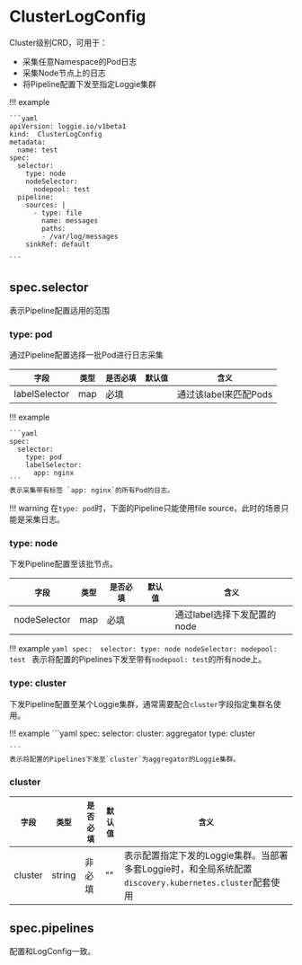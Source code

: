 # ClusterLogConfig

Cluster级别CRD，可用于：

- 采集任意Namespace的Pod日志
- 采集Node节点上的日志
- 将Pipeline配置下发至指定Loggie集群

!!! example

    ```yaml
    apiVersion: loggie.io/v1beta1
    kind:  ClusterLogConfig
    metadata:
      name: test
    spec:
      selector:
        type: node
        nodeSelector:
          nodepool: test
      pipeline:
        sources: |
          - type: file
            name: messages
            paths:
            - /var/log/messages
        sinkRef: default

    ```

## spec.selector
表示Pipeline配置适用的范围

### type: pod
通过Pipeline配置选择一批Pod进行日志采集

|    `字段`   |    `类型`    |  `是否必填`  |  `默认值`  |  `含义`  |
| ---------- | ----------- | ----------- | --------- | -------- |
| labelSelector | map  |    必填    |      | 通过该label来匹配Pods |


!!! example

    ```yaml
    spec: 
      selector:
        type: pod
        labelSelector:
          app: nginx
    ```
    表示采集带有标签 `app: nginx`的所有Pod的日志。

!!! warning
在`type: pod`时，下面的Pipeline只能使用file source，此时的场景只能是采集日志。

### type: node
下发Pipeline配置至该批节点。

|    `字段`   |    `类型`    |  `是否必填`  |  `默认值`  |  `含义`  |
| ---------- | ----------- | ----------- | --------- | -------- |
| nodeSelector | map  |    必填    |      | 通过label选择下发配置的node |


!!! example 
    ```yaml
    spec: 
      selector:
        type: node
        nodeSelector:
          nodepool: test
    ```
    表示将配置的Pipelines下发至带有`nodepool: test`的所有node上。

### type: cluster
下发Pipeline配置至某个Loggie集群，通常需要配合`cluster`字段指定集群名使用。  

!!! example 
    ```yaml
    spec:
      selector:
        cluster: aggregator
        type: cluster
          
    ```
    表示将配置的Pipelines下发至`cluster`为aggregator的Loggie集群。


### cluster

|    `字段`   |    `类型`    |  `是否必填`  |  `默认值`  |  `含义`  |
| ---------- | ----------- | ----------- | --------- | -------- |
| cluster | string  |    非必填    |  ""    | 表示配置指定下发的Loggie集群。当部署多套Loggie时，和全局系统配置`discovery.kubernetes.cluster`配套使用 |



## spec.pipelines

配置和LogConfig一致。